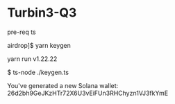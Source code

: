 # Turbin3-Q3

pre-req ts

airdrop]$ yarn keygen

yarn run v1.22.22

$ ts-node ./keygen.ts

You've generated a new Solana wallet: 26d2bh9GeJKzHTr72X6U3vEiFUn3RHChyzn1VJ3fkYmE
